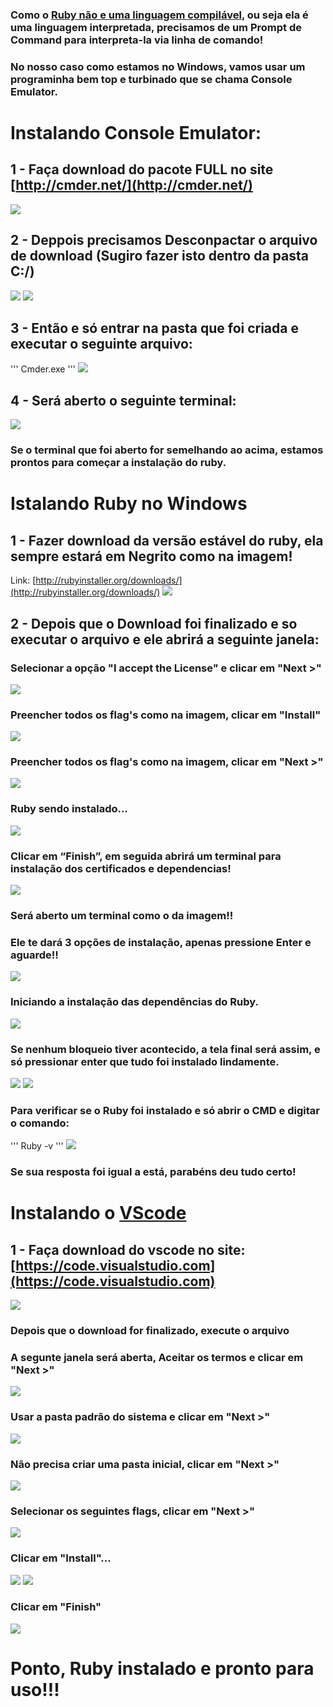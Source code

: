 ### Como o **[Ruby não e uma linguagem compilável](https://www.ruby-lang.org/pt/about/)**, ou seja ela é uma linguagem interpretada, precisamos de um Prompt de Command para interpreta-la via linha de comando!
### No nosso caso como estamos no Windows, vamos usar um programinha bem top e turbinado que se chama Console Emulator.

# Instalando Console Emulator:
  ## 1 - Faça download do pacote FULL no site [http://cmder.net/](http://cmder.net/)
  ![](img/cmder_001.png)

  ## 2 - Deppois precisamos Desconpactar o arquivo de download <b>(Sugiro fazer isto dentro da pasta C:/)</b>
  ![](img/cmder_002.png)
  ![](img/cmder_003.png)

  ## 3 - Então e só entrar na pasta que foi criada e executar o seguinte arquivo:
  '''
  Cmder.exe
  '''
  ![](img/cmder_004.png)


  ## 4 - Será aberto o seguinte terminal:
  ![](img/cmder_005.png)


  ### Se o terminal que foi aberto for semelhando ao acima, estamos prontos para começar a instalação do ruby.

# Istalando Ruby no Windows
  ##  1 - Fazer download da versão estável do ruby, ela sempre estará em **Negrito** como na imagem!
  Link: [http://rubyinstaller.org/downloads/](http://rubyinstaller.org/downloads/)
  ![](img/ruby_001.png)

  ## 2 - Depois que o Download foi finalizado e so executar o arquivo e ele abrirá a seguinte janela:
  ### **Selecionar a opção "I accept the License" e clicar em "Next >"**
  ![](img/ruby_002.png)

  ### **Preencher todos os flag's como na imagem, clicar em "Install"**
  ![](img/ruby_003.png)

  ### **Preencher todos os flag's como na imagem, clicar em "Next >"**
  ![](img/ruby_004.png)

  ### **Ruby sendo instalado…**
  ![](img/ruby_005.png)

  ### **Clicar em “Finish”, em seguida abrirá um terminal para instalação dos certificados e dependencias!**
  ![](img/ruby_006.png)

  ### **Será aberto um terminal como o da imagem!!**
  ### **Ele te dará 3 opções de instalação, apenas pressione Enter e aguarde!!**
  ![](img/ruby_007.png)

  ### **Iniciando a instalação das dependências do Ruby.**
  ![](img/ruby_008.png)

  ### **Se nenhum bloqueio tiver acontecido, a tela final será assim, e só pressionar enter que tudo foi instalado lindamente.**
  ![](img/ruby_009.png)
  ![](img/ruby_010.png)

  ### **Para verificar se o Ruby foi instalado e só abrir o CMD e digitar o comando:**
  '''
  Ruby -v
  '''
  ![](img/ruby_011.png)
  ### **Se sua resposta foi igual a está, parabéns deu tudo certo!**

# **Instalando o [VScode](https://code.visualstudio.com)**
  ## 1 - Faça download do vscode no site: [https://code.visualstudio.com](https://code.visualstudio.com)
  ![](img/vs_code_001.png)

  ### **Depois que o download for finalizado, execute o arquivo**
  ### **A segunte janela será aberta, Aceitar os termos e clicar em "Next >"**
  ![](img/vs_code_002.png)

  ### **Usar a pasta padrão do sistema e clicar em "Next >"**
  ![](img/vs_code_003.png)

  ### **Não precisa criar uma pasta inicial, clicar em "Next >"**
  ![](img/vs_code_004.png)

  ### **Selecionar os seguintes flags, clicar em "Next >"**
  ![](img/vs_code_005.png)
  
  ### **Clicar em "Install"...**
  ![](img/vs_code_006.png)
  ![](img/vs_code_007.png)

  ### **Clicar em "Finish"**
  ![](img/vs_code_008.png)

# **Ponto, Ruby instalado e pronto para uso!!!**